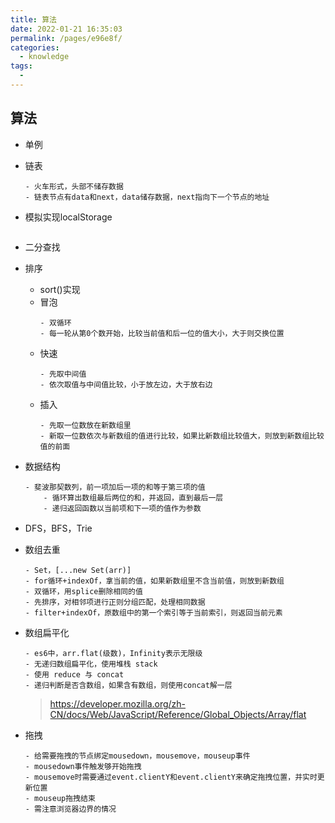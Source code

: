 ```yaml
---
title: 算法
date: 2022-01-21 16:35:03
permalink: /pages/e96e8f/
categories:
  - knowledge
tags:
  - 
---
```


## 算法
- 单例
- 链表
    ```
    - 火车形式，头部不储存数据
    - 链表节点有data和next，data储存数据，next指向下一个节点的地址
    ```
- 模拟实现localStorage
    ```
    ```
- 二分查找
- 排序
    - sort()实现
    - 冒泡
        ```
        - 双循环
        - 每一轮从第0个数开始，比较当前值和后一位的值大小，大于则交换位置
        ```
    - 快速
        ```
        - 先取中间值
        - 依次取值与中间值比较，小于放左边，大于放右边
        ```
    - 插入
        ```
        - 先取一位数放在新数组里
        - 新取一位数依次与新数组的值进行比较，如果比新数组比较值大，则放到新数组比较值的前面
        ```
- 数据结构
    ```
    - 斐波那契数列，前一项加后一项的和等于第三项的值
        - 循环算出数组最后两位的和，并返回，直到最后一层
        - 递归返回函数以当前项和下一项的值作为参数
    ```
- DFS，BFS，Trie
- 数组去重
    ```
    - Set，[...new Set(arr)]
    - for循环+indexOf，拿当前的值，如果新数组里不含当前值，则放到新数组
    - 双循环，用splice删除相同的值
    - 先排序，对相邻项进行正则分组匹配，处理相同数据
    - filter+indexOf，原数组中的第一个索引等于当前索引，则返回当前元素
    ```
- 数组扁平化
    ```
    - es6中，arr.flat(级数)，Infinity表示无限级
    - 无递归数组扁平化，使用堆栈 stack
    - 使用 reduce 与 concat 
    - 递归判断是否含数组，如果含有数组，则使用concat解一层
    ```
    > https://developer.mozilla.org/zh-CN/docs/Web/JavaScript/Reference/Global_Objects/Array/flat

- 拖拽
    ```
    - 给需要拖拽的节点绑定mousedown，mousemove，mouseup事件
    - mousedown事件触发够开始拖拽
    - mousemove时需要通过event.clientY和event.clientY来确定拖拽位置，并实时更新位置
    - mouseup拖拽结束
    - 需注意浏览器边界的情况
    ```
